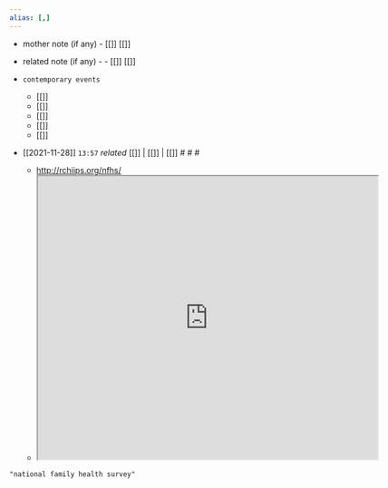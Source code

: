 ```yaml
---
alias: [,]
---
```

- mother note (if any)
		- [[]] [[]]
- related note (if any) -
		- [[]] [[]]
- `contemporary events`
	- [[]]
	- [[]]
	- [[]]
	- [[]]
	- [[]]

- [[2021-11-28]]  `13:57` _related_ [[]] | [[]] | [[]] # # #
	- http://rchiips.org/nfhs/
	- <iframe src="http://rchiips.org/nfhs/" width="600" height="500" ></iframe>

```query
"national family health survey"
```